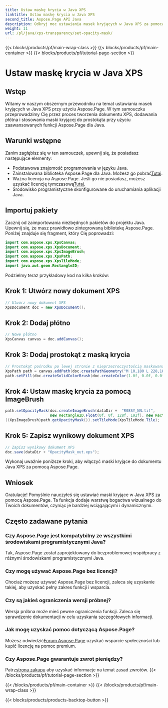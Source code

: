 ```yaml
---
title: Ustaw maskę krycia w Java XPS
linktitle: Ustaw maskę krycia w Java XPS
second_title: Aspose.Page API Java
description: Odkryj moc ustawiania masek kryjących w Java XPS za pomocą Aspose.Page. Postępuj zgodnie z naszym przewodnikiem krok po kroku, aby uzyskać lepszą wizualnie obsługę dokumentów.
weight: 11
url: /pl/java/xps-transparency/set-opacity-mask/
---
```


{{< blocks/products/pf/main-wrap-class >}}
{{< blocks/products/pf/main-container >}}
{{< blocks/products/pf/tutorial-page-section >}}

# Ustaw maskę krycia w Java XPS

## Wstęp
Witamy w naszym obszernym przewodniku na temat ustawiania masek kryjących w Java XPS przy użyciu Aspose.Page. W tym samouczku przeprowadzimy Cię przez proces tworzenia dokumentu XPS, dodawania płótna i stosowania maski kryjącej do prostokąta przy użyciu zaawansowanych funkcji Aspose.Page dla Java.
## Warunki wstępne
Zanim zagłębisz się w ten samouczek, upewnij się, że posiadasz następujące elementy:
- Podstawowa znajomość programowania w języku Java.
-  Zainstalowana biblioteka Aspose.Page dla Java. Możesz go pobrać[Tutaj](https://releases.aspose.com/page/java/).
-  Ważna licencja na Aspose.Page. Jeśli go nie posiadasz, możesz uzyskać licencję tymczasową[Tutaj](https://purchase.aspose.com/temporary-license/).
- Środowisko programistyczne skonfigurowane do uruchamiania aplikacji Java.
## Importuj pakiety
Zacznij od zaimportowania niezbędnych pakietów do projektu Java. Upewnij się, że masz prawidłowo zintegrowaną bibliotekę Aspose.Page. Poniżej znajduje się fragment, który Cię poprowadzi:
```java
import com.aspose.xps.XpsCanvas;
import com.aspose.xps.XpsDocument;
import com.aspose.xps.XpsImageBrush;
import com.aspose.xps.XpsPath;
import com.aspose.xps.XpsTileMode;
import java.awt.geom.Rectangle2D;
```
Podzielmy teraz przykładowy kod na kilka kroków:
## Krok 1: Utwórz nowy dokument XPS
```java
// Utwórz nowy dokument XPS
XpsDocument doc = new XpsDocument();
```
## Krok 2: Dodaj płótno
```java
// Nowe płótno
XpsCanvas canvas = doc.addCanvas();
```
## Krok 3: Dodaj prostokąt z maską krycia
```java
// Prostokąt pośrodku po lewej stronie z nieprzezroczystością maskowaną przez ImageBrush
XpsPath path = canvas.addPath(doc.createPathGeometry("M 10,180 L 228,180 228,285 10,285"));
path.setFill(doc.createSolidColorBrush(doc.createColor(1.0f, 0.0f, 0.0f)));
```
## Krok 4: Ustaw maskę krycia za pomocą ImageBrush
```java
path.setOpacityMask(doc.createImageBrush(dataDir +  "R08SY_NN.tif", 
                    new Rectangle2D.Float(0f, 0f, 128f, 192f), new Rectangle2D.Float(0f, 0f, 64f, 96f)));
((XpsImageBrush)path.getOpacityMask()).setTileMode(XpsTileMode.Tile);
```
## Krok 5: Zapisz wynikowy dokument XPS
```java
// Zapisz wynikowy dokument XPS
doc.save(dataDir + "OpacityMask_out.xps"); 
```
Wykonaj uważnie poniższe kroki, aby włączyć maski kryjące do dokumentu Java XPS za pomocą Aspose.Page.
## Wniosek
Gratulacje! Pomyślnie nauczyłeś się ustawiać maski kryjące w Java XPS za pomocą Aspose.Page. Ta funkcja dodaje warstwę bogactwa wizualnego do Twoich dokumentów, czyniąc je bardziej wciągającymi i dynamicznymi.
## Często zadawane pytania
### Czy Aspose.Page jest kompatybilny ze wszystkimi środowiskami programistycznymi Java?
Tak, Aspose.Page został zaprojektowany do bezproblemowej współpracy z różnymi środowiskami programistycznymi Java.
### Czy mogę używać Aspose.Page bez licencji?
Chociaż możesz używać Aspose.Page bez licencji, zaleca się uzyskanie takiej, aby uzyskać pełny zakres funkcji i wsparcia.
### Czy są jakieś ograniczenia wersji próbnej?
Wersja próbna może mieć pewne ograniczenia funkcji. Zaleca się sprawdzenie dokumentacji w celu uzyskania szczegółowych informacji.
### Jak mogę uzyskać pomoc dotyczącą Aspose.Page?
 Możesz odwiedzić[Forum Aspose.Page](https://forum.aspose.com/c/page/39) uzyskać wsparcie społeczności lub kupić licencję na pomoc premium.
### Czy Aspose.Page gwarantuje zwrot pieniędzy?
 Patrz[strona zakupu](https://purchase.aspose.com/buy) aby uzyskać informacje na temat zasad zwrotów.
{{< /blocks/products/pf/tutorial-page-section >}}

{{< /blocks/products/pf/main-container >}}
{{< /blocks/products/pf/main-wrap-class >}}

{{< blocks/products/products-backtop-button >}}
